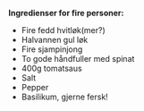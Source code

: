 **Ingredienser for fire personer:**
- Fire fedd hvitløk(mer?)
- Halvannen gul løk
- Fire sjampinjong
- To gode håndfuller med spinat
- 400g tomatsaus 
- Salt
- Pepper
- Basilikum, gjerne fersk! 

